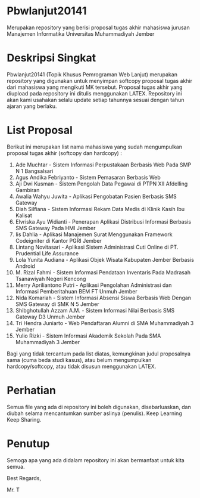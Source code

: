 # Pbwlanjut20141
Merupakan repository yang berisi proposal tugas akhir mahasiswa jurusan Manajemen Informatika Universitas Muhammadiyah Jember

# Deskripsi Singkat
Pbwlanjut20141 (Topik Khusus Pemrograman Web Lanjut) merupakan repository yang digunakan untuk menyimpan softcopy proposal tugas akhir dari mahasiswa yang mengikuti MK tersebut. Proposal tugas akhir yang diupload pada repository ini ditulis menggunakan LATEX. Repository ini akan kami usahakan selalu update setiap tahunnya sesuai dengan tahun ajaran yang berlaku. 

# List Proposal 
Berikut ini merupakan list nama mahasiswa yang sudah mengumpulkan proposal tugas akhir (softcopy dan hardcopy) :

1. Ade Muchtar - Sistem Informasi Perpustakaan Berbasis Web Pada SMP N 1 Bangsalsari
2. Agus Andika Febriyanto - Sistem Pemasaran Berbasis Web
3. Aji Dwi Kusman - Sistem Pengolah Data Pegawai di PTPN XII Afdelling Gambiran
4. Awalia Wahyu Juwita - Aplikasi Pengobatan Pasien Berbasis SMS Gateway
5. Diah Silfiana - Sistem Informasi Rekam Data Medis di Klinik Kasih Ibu Kalisat
6. Elvriska Ayu Widianti - Penerapan Aplikasi Distribusi Informasi Berbasis SMS Gateway Pada HMI Jember
7. Iis Dahlia - Aplikasi Manajemen Surat Menggunakan Framework Codeigniter di Kantor PGRI Jember
8. Lintang Novitasari - Aplikasi Sistem Administrasi Cuti Online di PT. Prudential Life Assurance
9. Lola Yunita Audiana - Aplikasi Objek Wisata Kabupaten Jember Berbasis Android
10. M. Rizal Fahmi - Sistem Informasi Pendataan Inventaris Pada Madrasah Tsanawiyah Negeri Kencong
11. Merry Apriliantono Putri - Aplikasi Pengolahan Administrasi dan Informasi Pemberitahuan BEM FT Unmuh Jember
12. Nida Komariah - Sistem Informasi Absensi Siswa Berbasis Web Dengan SMS Gateway di SMK N 5 Jember
13. Shibghotullah Azzam A.M. - Sistem Informasi Nilai Berbasis SMS Gateway D3 Unmuh Jember
14. Tri Hendra Juniarto - Web Pendaftaran Alumni di SMA Muhammadiyah 3 Jember
15. Yulio Rizki - Sistem Informasi Akademik Sekolah Pada SMA Muhammadiyah 3 Jember

Bagi yang tidak tercantum pada list diatas, kemungkinan judul proposalnya sama (cuma beda studi kasus), atau belum mengumpulkan hardcopy/softcopy, atau tidak disusun menggunakan LATEX.


# Perhatian
Semua file yang ada di repository ini boleh digunakan, disebarluaskan, dan diubah selama mencantumkan sumber aslinya (penulis). 
Keep Learning Keep Sharing.


# Penutup

Semoga apa yang ada didalam repository ini akan bermanfaat untuk kita semua.

Best Regards,





Mr. T
